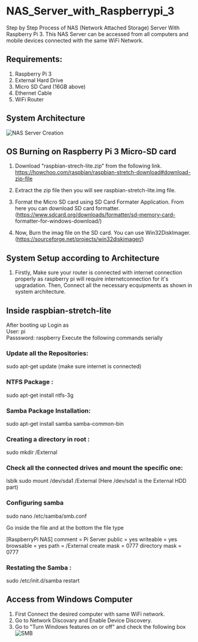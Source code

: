 # NAS_Server_with_Raspberrypi_3
Step by Step Process of NAS (Network Attached Storage) Server With Raspberry Pi 3.
This NAS Server can be accessed from all computers and mobile devices connected with the same WiFi Network.

## Requirements:
1. Raspberry Pi 3
2. External Hard Drive
3. Micro SD Card (16GB above)
4. Ethernet Cable
5. WiFi Router

## System Architecture
![NAS Server Creation](https://user-images.githubusercontent.com/28311232/236661027-b13baeed-c699-426f-836e-fbfa2fd419f7.png)


## OS Burning on Raspberry Pi 3 Micro-SD card

1.   Download "raspbian-strech-lite.zip" from the following link.   
     https://howchoo.com/raspbian/raspbian-stretch-download#download-zip-file
     
2.   Extract the zip file then you will see  raspbian-stretch-lite.img  file.

3.   Format the Micro SD card using SD Card Formater Application. From here you can download SD card formatter.
     (https://www.sdcard.org/downloads/formatter/sd-memory-card-  formatter-for-windows-download/)
     
4.   Now, Burn the imag file on the SD card. You can use Win32DiskImager. (https://sourceforge.net/projects/win32diskimager/)


## System Setup according to Architecture

1.  Firstly, Make sure your router is connected with internet connection properly as raspberry pi will require internetconnection for it's upgradation. 
    Then, Connect all the necessary ecquipments as shown in system architecture.
    

##  Inside raspbian-stretch-lite 

After booting up Login  as  
     User:  pi  
     Passsword: raspberry
Execute the following commands serially 

### Update all the Repositories:
sudo apt-get update   (make sure internet is connected)

### NTFS Package :
sudo apt-get install ntfs-3g

### Samba Package Installation:
sudo apt-get install samba samba-common-bin


### Creating a directory in root :
sudo mkdir /External

### Check all the connected drives and mount the specific one:
lsblk
sudo mount /dev/sda1 /External    (Here /dev/sda1 is the External HDD part)

### Configuring samba 
sudo nano /etc/samba/smb.conf
 
Go inside the file and at the bottom the file type 

 [RaspberryPi NAS]
 comment = Pi Server
 public = yes
 writeable = yes
 browsable = yes
 path = /External
 create mask = 0777
 directory mask = 0777
     
### Restating the Samba :
sudo /etc/init.d/samba restart


## Access from Windows Computer

1. First Connect the desired computer with same WiFi network.
2. Go to Network Discovary and Enable Device Discovery.
3. Go to  "Turn Windows features on or off" and check the following box
![SMB](https://user-images.githubusercontent.com/28311232/236664246-fe01249e-74be-45d1-bc55-7a79c4b73647.png)


